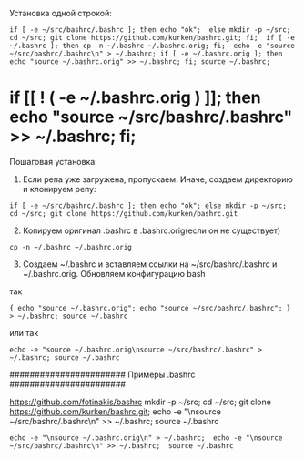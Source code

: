 Установка одной строкой:

`
if [ -e ~/src/bashrc/.bashrc ]; then echo "ok"; 
else mkdir -p ~/src; cd ~/src; git clone https://github.com/kurken/bashrc.git; fi; 
if [ -e ~/.bashrc ]; then cp -n ~/.bashrc ~/.bashrc.orig; fi; 
echo -e "source ~/src/bashrc/.bashrc\n" > ~/.bashrc;
if [ -e ~/.bashrc.orig ]; then echo "source ~/.bashrc.orig" >> ~/.bashrc; fi;
source ~/.bashrc;
`



# if [[ ! ( -e ~/.bashrc.orig ) ]]; then echo "source ~/src/bashrc/.bashrc" >> ~/.bashrc; fi;

Пошаговая установка:

1. Если репа уже загружена, пропускаем. Иначе, создаем директорию и клонируем репу:

`if [ -e ~/src/bashrc/.bashrc ]; then echo "ok"; else mkdir -p ~/src; cd ~/src; git clone https://github.com/kurken/bashrc.git`

2. Копируем оригинал .bashrc в .bashrc.orig(если он не существует)

`cp -n ~/.bashrc ~/.bashrc.orig`

3. Создаем ~/.bashrc и вставляем ссылки на ~/src/bashrc/.bashrc и ~/.bashrc.orig. Обновляем конфигурацию bash

так

`{ echo "source ~/.bashrc.orig"; echo "source ~/src/bashrc/.bashrc"; } > ~/.bashrc; source ~/.bashrc`

или так

`echo -e "source ~/.bashrc.orig\nsource ~/src/bashrc/.bashrc" > ~/.bashrc; source ~/.bashrc`





####################### Примеры .bashrc  #######################
   
https://github.com/fotinakis/bashrc
mkdir -p ~/src; cd ~/src; git clone https://github.com/kurken/bashrc.git; echo -e "\nsource ~/src/bashrc/.bashrc\n" >> ~/.bashrc; source ~/.bashrc

`echo -e "\nsource ~/.bashrc.orig\n" > ~/.bashrc;  echo -e "\nsource ~/src/bashrc/.bashrc\n" >> ~/.bashrc;  source ~/.bashrc`

